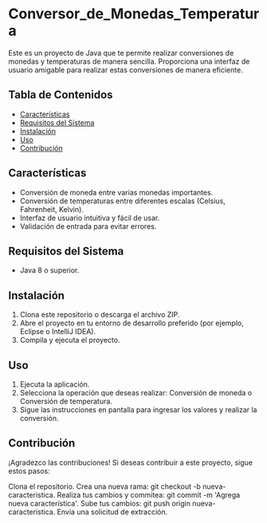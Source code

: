 # Conversor_de_Monedas_Temperatura
Este es un proyecto de Java que te permite realizar conversiones de 
monedas y temperaturas de manera sencilla. Proporciona una interfaz 
de usuario amigable para realizar estas conversiones de manera eficiente.

## Tabla de Contenidos

- [Características](#características)
- [Requisitos del Sistema](#requisitos-del-sistema)
- [Instalación](#instalación)
- [Uso](#uso)
- [Contribución](#contribución)

## Características

- Conversión de moneda entre varias monedas importantes.
- Conversión de temperaturas entre diferentes escalas (Celsius, Fahrenheit, Kelvin).
- Interfaz de usuario intuitiva y fácil de usar.
- Validación de entrada para evitar errores.

## Requisitos del Sistema

- Java 8 o superior.

## Instalación

1. Clona este repositorio o descarga el archivo ZIP.
2. Abre el proyecto en tu entorno de desarrollo preferido (por ejemplo, Eclipse o IntelliJ IDEA).
3. Compila y ejecuta el proyecto.

## Uso

1. Ejecuta la aplicación.
2. Selecciona la operación que deseas realizar: Conversión de moneda o Conversión de temperatura.
3. Sigue las instrucciones en pantalla para ingresar los valores y realizar la conversión.

## Contribución

¡Agradezco las contribuciones! Si deseas contribuir a este proyecto, sigue estos pasos:

Clona el repositorio.
Crea una nueva rama: git checkout -b nueva-caracteristica.
Realiza tus cambios y commitea: git commit -m 'Agrega nueva característica'.
Sube tus cambios: git push origin nueva-caracteristica.
Envía una solicitud de extracción.
